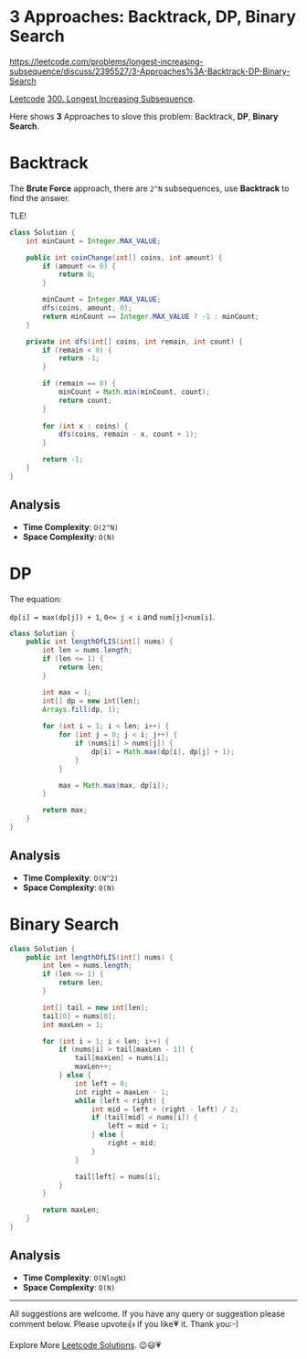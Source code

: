 # 3 Approaches: Backtrack, DP, Binary Search

https://leetcode.com/problems/longest-increasing-subsequence/discuss/2395527/3-Approaches%3A-Backtrack-DP-Binary-Search

[Leetcode](https://leetcode.com/) [300. Longest Increasing Subsequence](https://leetcode.com/problems/longest-increasing-subsequence).

Here shows **3** Approaches to slove this problem: Backtrack, **DP**, **Binary Search**.

# Backtrack

The **Brute Force** approach, there are `2^N` subsequences, use **Backtrack** to find the answer.

TLE! 

```java
class Solution {
    int minCount = Integer.MAX_VALUE;

    public int coinChange(int[] coins, int amount) {
        if (amount <= 0) {
            return 0;
        }

        minCount = Integer.MAX_VALUE;
        dfs(coins, amount, 0);
        return minCount == Integer.MAX_VALUE ? -1 : minCount;
    }

    private int dfs(int[] coins, int remain, int count) {
        if (remain < 0) {
            return -1;
        }

        if (remain == 0) {
            minCount = Math.min(minCount, count);
            return count;
        }
        
        for (int x : coins) {
            dfs(coins, remain - x, count + 1);
        }

        return -1;
    }
}
```

## Analysis

- **Time Complexity**: `O(2^N)`
- **Space Complexity**: `O(N)`

# DP

The equation:

`dp[i] = max(dp[j]) + 1`, `0<= j < i` and `num[j]<num[i]`.


```java
class Solution {
    public int lengthOfLIS(int[] nums) {
        int len = nums.length;
        if (len <= 1) {
            return len;
        }

        int max = 1;
        int[] dp = new int[len];
        Arrays.fill(dp, 1);
        
        for (int i = 1; i < len; i++) {
            for (int j = 0; j < i; j++) {
                if (nums[i] > nums[j]) {
                    dp[i] = Math.max(dp[i], dp[j] + 1);
                }
            }

            max = Math.max(max, dp[i]);
        }

        return max;
    }
}
```

## Analysis

- **Time Complexity**: `O(N^2)`
- **Space Complexity**: `O(N)`


# Binary Search



```java
class Solution {
    public int lengthOfLIS(int[] nums) {
        int len = nums.length;
        if (len <= 1) {
            return len;
        }

        int[] tail = new int[len];
        tail[0] = nums[0];
        int maxLen = 1;

        for (int i = 1; i < len; i++) {
            if (nums[i] > tail[maxLen - 1]) {
                tail[maxLen] = nums[i];
                maxLen++;
            } else {
                int left = 0;
                int right = maxLen - 1;
                while (left < right) {
                    int mid = left + (right - left) / 2;
                    if (tail[mid] < nums[i]) {
                        left = mid + 1;
                    } else {
                        right = mid;
                    }
                }

                tail[left] = nums[i];
            }
        }

        return maxLen;
    }
}
```

## Analysis

- **Time Complexity**: `O(NlogN)`
- **Space Complexity**: `O(N)`


------------

All suggestions are welcome. 
If you have any query or suggestion please comment below.
Please upvote👍 if you like💗 it. Thank you:-)

Explore More [Leetcode Solutions](https://leetcode.com/discuss/general-discussion/1868912/My-Leetcode-Solutions-All-In-One). 😉😃💗

